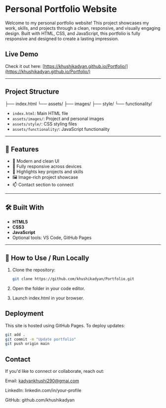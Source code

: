 #  Personal Portfolio Website

Welcome to my personal portfolio website! This project showcases my work, skills, and projects through a clean, responsive, and visually engaging design. Built with HTML, CSS, and JavaScript, this portfolio is fully responsive and designed to create a lasting impression.

##  Live Demo

Check it out here: [https://khushikadyan.github.io/Portfolio/](https://khushikadyan.github.io/Portfolio/)

---

##  Project Structure

├── index.html
└── assets/
├── images/
├── style/
└── functionality/


- `index.html`: Main HTML file
- `assets/images/`: Project and personal images
- `assets/style/`: CSS styling files
- `assets/functionality/`: JavaScript functionality

---

## 🚀 Features

- 🎨 Modern and clean UI
- 📱 Fully responsive across devices
- 🧠 Highlights key projects and skills
- 🖼️ Image-rich project showcase
- 📫 Contact section to connect

---

## 🛠️ Built With

- **HTML5**
- **CSS3**
- **JavaScript**
- Optional tools: VS Code, GitHub Pages

---

## 📌 How to Use / Run Locally

1. Clone the repository:
   ```bash
   git clone https://github.com/khushikadyan/Portfolio.git
   ```
2. Open the folder in your code editor.

3. Launch index.html in your browser.

## Deployment
This site is hosted using GitHub Pages.
To deploy updates:

```bash
git add .
git commit -m "Update portfolio"
git push origin main
```
## Contact
If you'd like to connect or collaborate, reach out:

Email: kadyankhushi290@gmai.com

LinkedIn: linkedin.com/in/your-profile

GitHub: github.com/khushikadyan
